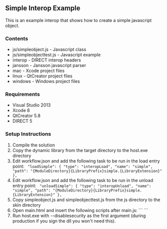 ## Simple Interop Example

This is an example interop that shows how to create a simple javascript object.

### Contents 

* js/simpleobject.js - Javascript class
* js/simpleobjecttest.js - Javascript example
* interop - DIRECT interop headers
* jansson - Jansson javascript parser
* mac - Xcode project files
* linux - QtCreator project files
* windows - Windows project files

### Requirements

* Visual Studio 2013
* Xcode 8
* QtCreator 5.8
* DIRECT 5

### Setup Instructions

1. Compile the solution
2. Copy the dynamic library from the target directory to the host.exe directory
3. Edit workflow.json and add the following task to be run in the load entry point: ```
    "loadSimple": {
        "type": "interopLoad",
        "name": "simple",
        "path": "{ModuleDirectory}{LibraryPrefix}simple.{LibraryExtension}"
    },```
4. Edit workflow.json and add the following task to be run in the unload entry point: ```
    "unloadSimple": {
        "type": "interopUnload",
        "name": "simple",
        "path": "{ModuleDirectory}{LibraryPrefix}simple.{LibraryExtension}"
    },```
5. Copy simpleobject.js and simpleobjecttest.js from the js directory to the skin directory
6. Open main.html and insert the following scripts after main.js: ```
    <script src="simpleobject.js" type="text/javascript"></script>
    <script src="simpleobjecttest.js" type="text/javascript"></script>```
7. Run host.exe with --disablesecurity as the first argument (during production if you sign the dll you won't need this).

